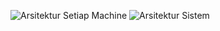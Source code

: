 ![Arsitektur Setiap Machine](https://github.com/eskrimpistachio/rentapp-docker/assets/86562679/1d082291-c473-49f4-9fa0-ae620566631b)
![Arsitektur Sistem](https://github.com/eskrimpistachio/rentapp-docker/assets/86562679/441ca032-4688-44e8-a8d1-b90428c68503)
